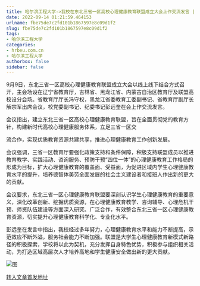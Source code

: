 ```yaml
---
title: 哈尔滨工程大学->我校在东北三省一区高校心理健康教育联盟成立大会上作交流发言 | hrbeu.com.cn
date: 2022-09-14 01:21:59.464153
urlname: fbe75de7c2fd101b1867597e8c09d1f2
slug: fbe75de7c2fd101b1867597e8c09d1f2
tags: 
- 哈尔滨工程大学
categories:
- hrbeu.com.cn
- 哈尔滨工程大学
authorbox: false
sidebar: false
---
```

9月9日，东北三省一区高校心理健康教育联盟成立大会以线上线下结合方式召开，主会场设在辽宁省教育厅，吉林省、黑龙江省、内蒙古自治区教育厅及联盟高校设分会场。省教育厅厅长冯守权，黑龙江省委教育工委副书记、省教育厅副厅长解宗军出席会议，校党委副书记、纪委书记彭远奎在会上作交流发言。

会议指出，建立东北三省一区高校心理健康教育联盟，旨在全面贯彻党的教育方针，构建新时代高校心理健康服务体系，立足三省一区交
<!--more-->
流合作，实现优质教育资源共建共享，推进心理健康教育工作创新发展。

会议强调，三省一区教育厅要强化政策支持和条件保障，积极支持联盟成员以推进教育教学、实践活动、咨询服务、预防干预“四位一体”的心理健康教育工作格局的形成为目标，扩大心理健康教育的覆盖面、受益面，为促进区域内学生心理健康教育水平的提升，培养德智体美劳全面发展的社会主义建设者和接班人作出新的更大的贡献。

会议要求，东北三省一区心理健康教育联盟要深刻认识学生心理健康教育的重要意义，深化改革创新、挖掘优质资源，在心理健康教育教学、咨询辅导、心理危机干预、师资队伍建设等方面深入研究、广泛合作，有效整合东北三省一区心理健康教育资源，切实提升心理健康教育科学化、专业化水平。

彭远奎在发言中指出，我校经过多年努力，心理健康教育水平和能力不断提高，示范效应不断外溢，服务社会能力不断加强。联盟是大学生心理健康教育新模式新路径的积极探索，学校将以此为契机，充分发挥自身特色优势，积极参与组织相关活动，为打造区域高层次人才培养高地和学生健康安全做出新的更大贡献。

![图](http://gongxue.cn/__local/9/8D/84/059CE4216E79A617DF8FA8BB843_83F9DD73_1AB95.jpg)

[转入文章首发地址](http://gongxue.cn/info/1141/72839.htm)